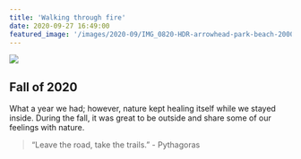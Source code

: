 ```yaml
---
title: 'Walking through fire'
date: 2020-09-27 16:49:00
featured_image: '/images/2020-09/IMG_0820-HDR-arrowhead-park-beach-2000x1200.jpeg'
---
```


![](/images/2020-09/IMG_0820-HDR-arrowhead-park-beach-2000x1200.jpeg)

## Fall of 2020
What a year we had; however, nature kept healing itself while we stayed inside.
During the fall, it was great to be outside and share some of our feelings with nature.
> “Leave the road, take the trails.” - Pythagoras

